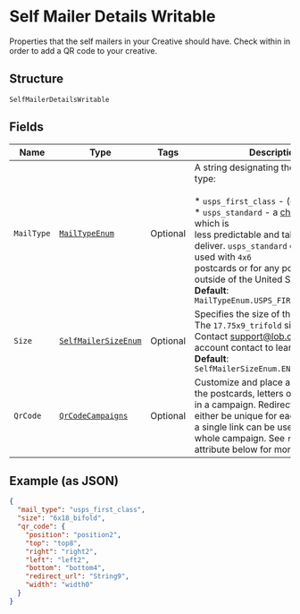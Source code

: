
# Self Mailer Details Writable

Properties that the self mailers in your Creative should have. Check within in order to add a QR code to your creative.

## Structure

`SelfMailerDetailsWritable`

## Fields

| Name | Type | Tags | Description | Getter | Setter |
|  --- | --- | --- | --- | --- | --- |
| `MailType` | [`MailTypeEnum`](../../doc/models/mail-type-enum.md) | Optional | A string designating the mail postage type:<br><br>* `usps_first_class` - (default)<br>* `usps_standard` - a <a href="https://lob.com/pricing/print-mail#compare" target="_blank">cheaper option</a> which is<br>  less predictable and takes longer to deliver. `usps_standard` cannot be used with `4x6`<br>  postcards or for any postcards sent outside of the United States.<br>**Default**: `MailTypeEnum.USPS_FIRST_CLASS` | MailTypeEnum getMailType() | setMailType(MailTypeEnum mailType) |
| `Size` | [`SelfMailerSizeEnum`](../../doc/models/self-mailer-size-enum.md) | Optional | Specifies the size of the self mailer. The `17.75x9_trifold` size is in beta. Contact support@lob.com or your account contact to learn more.<br>**Default**: `SelfMailerSizeEnum.ENUM_6X18_BIFOLD` | SelfMailerSizeEnum getSize() | setSize(SelfMailerSizeEnum size) |
| `QrCode` | [`QrCodeCampaigns`](../../doc/models/qr-code-campaigns.md) | Optional | Customize and place a QR code on all the postcards, letters or self mailers in a campaign. Redirect URLs can either be unique for each recipient, or a single link can be used for the whole campaign. See `redirect_url` attribute below for more details. | QrCodeCampaigns getQrCode() | setQrCode(QrCodeCampaigns qrCode) |

## Example (as JSON)

```json
{
  "mail_type": "usps_first_class",
  "size": "6x18_bifold",
  "qr_code": {
    "position": "position2",
    "top": "top8",
    "right": "right2",
    "left": "left2",
    "bottom": "bottom4",
    "redirect_url": "String9",
    "width": "width0"
  }
}
```

